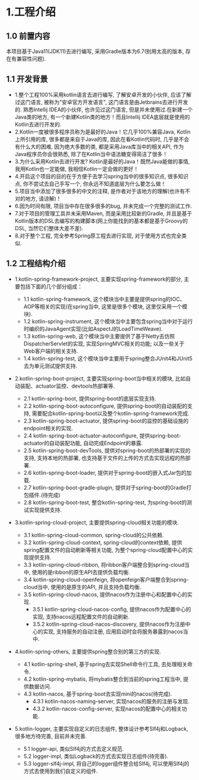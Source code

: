 # 1.工程介绍

## 1.0 前置内容

本项目基于Java11(JDK11)去进行编写, 采用Gradle版本为6.7(别用太高的版本, 存在有兼容性问题).

## 1.1 开发背景

* 1.整个工程100%采用kotlin语言去进行编写, 了解安卓开发的小伙伴, 应该了解过这门语言, 被称为"安卓官方开发语言", 这门语言是由Jetbrains去进行开发的.
熟悉Intellij IDEA的小伙伴, 也许见过这门语言, 但是并未使用过.在新建一个Java类的地方, 有一个新建Kotlin类的地方！而且Intellij IDEA底层就是使用的
Kotlin去进行开发的.
* 2.Kotlin一度被很多程序员称为是最好的Java！它几乎100%兼容Java, Kotlin上所引用的库, 很多都是来自于Java的库, 因此在看Kotlin代码时, 
几乎是不会有什么大的困难, 因为绝大多数的类, 都是采用Java库当中的相关API, 作为Java程序员你会很熟悉, 除了在Kotlin当中语法糖变得简洁了很多！
* 3.为什么采用Kotlin去进行开发? Kotlin是最好的Java！既然Java能做的事情, 我用Kotlin也一定能做, 我相信Kotlin一定会做的更好！
* 4.开启这个项目的目的在于方便于去学习spring当中的很多知识点, 很多知识点, 你不尝试去自己手写一个, 你永远不知道底层为什么要怎么做！
* 5.项目当中添加了很多很多的中文的注释, 是作者对于该地方的理解(也许有不对的地方, 请谅解)！
* 6.因为时间有限, 项目当中存在很多很多的bug, 并未完成一个完整的测试工作.
* 7.对于项目的管理工具并未采用Maven, 而是采用比较新的Gradle, 并且是基于Kotlin版本的DSL去编写的构建脚本(网上你能找到的基本都是基于Groovy的DSL, 当然它们整体大差不差).
* 8.对于整个工程, 完全参考Spring原工程去进行实现, 对于使用方式也完全类似.

## 1.2 工程结构介绍

* 1.kotlin-spring-framework-project, 主要实现spring-framework的部分, 主要包括下面的几个部分组成：
  * 1.1 kotlin-spring-framework, 这个模块当中主要是提供spring的IOC、AOP等相关的实现(在spring当中, 这里是很多个模块, 这里仅采用一个模块).
  * 1.2 kotlin-spring-instrument, 这个模块当中主要包含spring当中对于运行时编织的JavaAgent实现(比如AspectJ的LoadTimeWeave).
  * 1.3 kotlin-spring-web, 这个模块当中主要提供了基于Netty去仿照DispatcherServlet的实现, 实现SpringMVC相关的功能; 以及一些关于Web客户端的相关支持.
  * 1.4 kotlin-spring-test, 这个模块当中主要用于spring整合JUnit4和JUnit5去为单元测试提供支持.
  
* 2.kotlin-spring-boot-project, 主要实现spring-boot当中相关的模块, 比如自动装配、actuator监控、devtools热部署等.
  * 2.1 kotlin-spring-boot, 提供spring-boot的底层实现支持.
  * 2.2 kotlin-spring-boot-autoconfigure, 提供spring-boot的自动装配的支持, 需要配合kotlin-spring-boot以及整个kotlin-spring-framework完成.
  * 2.3 kotlin-spring-boot-actuator, 提供spring-boot的监控的基础设施的endpoint相关的实现.
  * 2.4 kotlin-spring-boot-actuator-autoconfigure, 提供spring-boot-actuator的自动装配功能, 自动完成Endpoint的暴露.
  * 2.5 kotlin-spring-boot-devTools, 提供对spring-boot的热部署的实现的支持, 支持本地的热部署, 也支持基于文件的上传的方式去实现远程的热部署.
  * 2.6 kotlin-spring-boot-loader, 提供对于spring-boot的嵌入式Jar包的加载.
  * 2.7 kotlin-spring-boot-gradle-plugin, 提供对于spring-boot的Gradle打包插件.(待完成)
  * 2.8 kotlin-spring-boot-test, 整合kotlin-spring-test, 为spring-boot的测试实现提供支持.

* 3.kotlin-spring-cloud-project, 主要提供spring-cloud相关功能的模块.
  * 3.1 kotlin-spring-cloud-common, spring-cloud的公共依赖.
  * 3.2 kotlin-spring-cloud-context, spring-cloud的context依赖, 提供spring配置文件的自动刷新等相关功能, 为整个spring-cloud配置中心的实现提供支持.
  * 3.3 kotlin-spring-cloud-ribbon, 将ribbon客户端整合到spring-cloud当中, 使用的是ribbon的原生API去提供负载均衡.
  * 3.4 kotlin-spring-cloud-openfeign, 将openfeign客户端整合到spring-cloud当中, 使用的是原生的API, 并且支持负载均衡.
  * 3.5 kotlin-spring-cloud-nacos, 提供nacos作为注册中心和配置中心的实现.
    * 3.5.1 kotlin-spring-cloud-nacos-config, 提供nacos作为配置中心的实现, 支持nacos远程配置文件的自动刷新.
    * 3.5.2 kotlin-spring-cloud-nacos-discovery, 提供nacos作为注册中心的实现, 支持服务的自动注册, 应用启动时会将服务暴露到nacos当中.

* 4.kotlin-spring-others, 主要提供spring整合别的第三方的实现.
  * 4.1 kotlin-spring-shell, 基于spring去实现Shell命令行工具, 去处理相关命令.
  * 4.2 kotlin-spring-mybatis, 将mybatis整合到当前的spring工程当中, 提供数据访问.
  * 4.3 kotlin-nacos, 基于spring-boot去实现mini的nacos(待完成).
    * 4.3.1 kotlin-nacos-naming-server, 实现nacos的服务的注册与发现.
    * 4.3.2 kotlin-nacos-config-server, 实现nacos的配置中心的相关功能.

* 5.kotlin-logger, 主要实现自定义的日志组件, 整体设计参考Slf4j和Logback, 很多地方待完善, 目前并未完善.
  * 5.1 logger-api, 类似Slf4j的方式去定义规范.
  * 5.2 logger-impl, 类似Logback的方式去实现日志组件(待完善).
  * 5.3 logger-slf4j-impl, 将自己的logger组件整合给Slf4j, 可以使用Slf4j的方式去使用到我们自定义的组件.